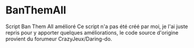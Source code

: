 # BanThemAll
Script Ban Them All amélioré
Ce script n'a pas été créé par moi, je l'ai juste repris pour y apporter quelques améliorations, le code source d'origine provient du forumeur CrazyJeux/Daring-do.